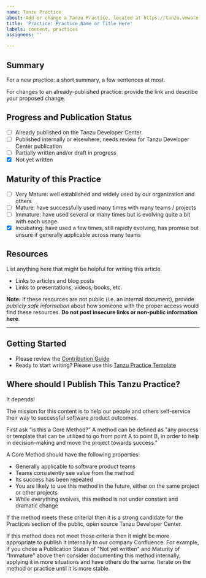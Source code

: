 ```yaml
---
name: Tanzu Practice
about: Add or change a Tanzu Practice, located at https://tanzu.vmware.com/developer/practices/
title: 'Practice: Practice Name or Title Here'
labels: content, practices
assignees: ''

---
```


## Summary
For a new practice: a short summary, a few sentences at most.

For changes to an already-published practice: provide the link and describe your proposed change.

## Progress and Publication Status
- [ ] Already published on the Tanzu Developer Center.
- [ ] Published internally or elsewhere; needs review for Tanzu Developer Center publication
- [ ] Partially written and/or draft in progress
- [x] Not yet written

## Maturity of this Practice
- [ ] Very Mature: well established and widely used by our organization and others
- [ ] Mature: have successfully used many times with many teams / projects
- [ ] Immature: have used several or many times but is evolving quite a bit with each usage
- [x] Incubating: have used a few times, still rapidly evolving, has promise but unsure if generally applicable across many teams

## Resources 
List anything here that might be helpful for writing this article.

- Links to articles and blog posts
- Links to presentations, videos, books, etc.

**Note:** If these resources are not public (i.e. an internal document), provide _publicly safe information_ about how someone with the proper access would find these resources. **Do not post insecure links or non-public information here**.

---

## Getting Started
- Please review the [Contribution Guide](https://github.com/vmware-tanzu/tanzu-dev-portal/wiki)
- Ready to start writing? Please use this [Tanzu Practice Template](https://docs.google.com/document/d/1ys0JUDF1VPXwcD65dSe3VZBr5MCl9FFSJWPYXeQLMC8)

## Where should I Publish This Tanzu Practice?
It depends!

The mission for this content is to help our people and others self-service their way to successful software product outcomes. 

First ask “is this a Core Method?” A method can be defined as "any process or template that can be utilized to go from point A to point B, in order to help in decision-making and move the project towards success."

A Core Method should have the following properties:
- Generally applicable to software product teams
- Teams consistently see value from the method
- Its success has been repeated
- You are likely to use this method in the future, either on the same project or other projects
- While everything evolves, this method is not under constant and dramatic change

If the method meets these criterial then it is a strong candidate for the Practices section of the public, open source Tanzu Developer Center.

If this method does not meet those criteria then it might be more appropriate to publish it internally to our company Confluence. For example, if you chose a Publication Status of "Not yet written" and Maturity of "Immature" above then consider documenting this method internally, applying it in more situations and have others do the same. Iterate on the method or practice until it is more stable.
